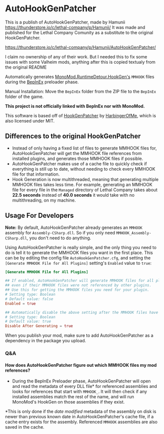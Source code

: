 # AutoHookGenPatcher
This is a publish of AutoHookGenPatcher, made by Hamunii https://thunderstore.io/c/lethal-company/p/Hamunii/
It was made and published for the Lethal Company Comunity as a substitute to the original HookGenPatcher.

https://thunderstore.io/c/lethal-company/p/Hamunii/AutoHookGenPatcher/

I claim no ownership of any of their work. But I needed this to fix some issues with some Valheim mods, anything after this is copied textualy from the original README

Automatically generates [MonoMod.RuntimeDetour.HookGen's](https://github.com/MonoMod/MonoMod) `MMHOOK` files during the [BepInEx](https://github.com/BepInEx/BepInEx) preloader phase.

Manual Installation:
Move the `BepInEx` folder from the ZIP file to the `BepInEx` folder of the game.

**This project is not officially linked with BepInEx nor with MonoMod.**

This software is based off of [HookGenPatcher](https://github.com/harbingerofme/Bepinex.Monomod.HookGenPatcher) by [HarbingerOfMe](https://github.com/harbingerofme), which is also licensed under MIT.

## Differences to the original HookGenPatcher

- Instead of only having a fixed list of files to generate MMHOOK files for, AutoHookGenPatcher will get the MMHOOK file references from installed plugins, and generates those MMHOOK files if possible.
- AutoHookGenPatcher makes use of a cache file to quickly check if everything is still up to date, without needing to check every MMHOOK file for that information.
- Hook Generation is now multithreaded, meaning that generating multiple MMHOOK files takes less time. For example, generating an MMHOOK file for every file in the `Managed` directory of Lethal Company takes about **22.5 seconds** instead of **40.0 seconds** it would take with no multithreading, on my machine.

## Usage For Developers

**Note:** By default, AutoHookGenPatcher already generates an `MMHOOK` assembly for `Assembly-CSharp.dll`. So if you only need `MMHOOK_Assembly-CSharp.dll`, you don't need to do anything.

Using AutoHookGenPatcher is really simple, and the only thing you need to do is tell it to generate the MMHOOK files you want in the first place. This can be by editing the config file `AutoHookGenPatcher.cfg`, and setting the `[Generate MMHOOK File for All Plugins]` setting's `Enabled` value to `true`:

```toml
[Generate MMHOOK File for All Plugins]

## If enabled, AutoHookGenPatcher will generate MMHOOK files for all plugins
## even if their MMHOOK files were not referenced by other plugins.
## Use this for getting the MMHOOK files you need for your plugin.
# Setting type: Boolean
# Default value: false
Enabled = true

## Automatically disable the above setting after the MMHOOK files have been generated.
# Setting type: Boolean
# Default value: true
Disable After Generating = true
```
When you publish your mod, make sure to add AutoHookGenPatcher as a dependency in the package you upload.

### Q&A
#### How does AutoHookGenPatcher figure out which MMHOOK files my mod references?
- During the BepInEx Preloader phase, AutoHookGenPatcher will open and read the metadata of every DLL file\* for referenced assemblies and looks for references that start with `MMHOOK_`. It will then check if any installed assemblies match the rest of the name, and will run MonoMod's HookGen on those assemblies if they exist.

\*This is only done if the *date modified* metadata of the assembly on disk is newer than previous known date in AutoHookGenPatcher's cache file, if a cache entry exists for the assembly. Referenced `MMHOOK` assemblies are also saved in the cache.